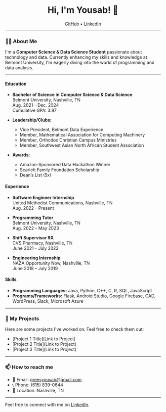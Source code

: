 <h1 align="center">Hi, I'm Yousab! 👋</h1>
<p align="center">
  <a href="https://github.com/yousabg">GitHub</a> •
  <a href="https://www.linkedin.com/in/yousab-grees-602a67232/">LinkedIn</a>
</p>

---

### 👨‍💻 About Me
I'm a **Computer Science & Data Science Student** passionate about technology and data. Currently enhancing my skills and knowledge at Belmont University, I'm eagerly diving into the world of programming and data analysis. 

---

#### Education
- **Bachelor of Science in Computer Science & Data Science**  
  Belmont University, Nashville, TN  
  Aug. 2021 – Dec. 2024  
  Cumulative GPA: 3.97

- **Leadership/Clubs:**  
  - Vice President, Belmont Data Experience  
  - Member, Mathematical Association for Computing Machinery  
  - Member, Orthodox Christian Campus Ministries  
  - Member, Southwest Asian North African Student Association

- **Awards:**  
  - Amazon-Sponsored Data Hackathon Winner  
  - Scarlett Family Foundation Scholarship  
  - Dean’s List (5x)

#### Experience
- **Software Engineer Internship**  
  United Methodist Communications, Nashville, TN  
  Aug. 2022 – Present

- **Programming Tutor**  
  Belmont University, Nashville, TN  
  Aug. 2022 – May 2023

- **Shift Supervisor RX**  
  CVS Pharmacy, Nashville, TN  
  June 2021 – July 2022

- **Engineering Internship**  
  NAZA Opportunity Now, Nashville, TN  
  June 2018 – July 2019

#### Skills
- **Programming Languages:** Java, Python, C++, C, R, SQL, JavaScript
- **Programs/Frameworks:** Flask, Android Studio, Google Firebase, CAD, WordPress, Slack, Microsoft Azure

---

### 🚀 My Projects
Here are some projects I've worked on. Feel free to check them out:

- [Project 1 Title](Link to Project)
- [Project 2 Title](Link to Project)
- [Project 3 Title](Link to Project)

---

### 📫 How to reach me
- 📧 Email: greesyousab@gmail.com
- 📞 Phone: (615) 839-0644
- 📍 Location: Nashville, TN

---

Feel free to connect with me on [LinkedIn](https://www.linkedin.com/in/yousab-grees-602a67232/).
